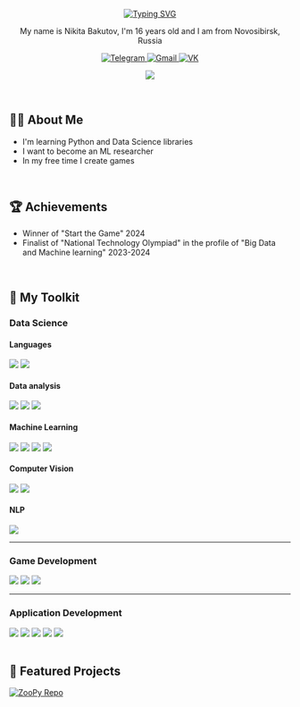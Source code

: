 <p align="center">
  <a href="https://git.io/typing-svg"><img src="https://readme-typing-svg.herokuapp.com?font=PIXY&size=64&duration=3000&pause=1000&center=true&vCenter=true&random=true&width=435&height=80&lines=Hi+There+%F0%9F%91%BE" alt="Typing SVG" /></a>
</p>

<p align="center">My name is Nikita Bakutov, I'm 16 years old and I am from Novosibirsk, Russia</p>
<p align="center">
  <a href="https://t.me/droyti">
    <img src="https://img.shields.io/badge/Telegram-2CA5E0?style=for-the-badge&logo=telegram&logoColor=white" alt="Telegram">
  </a>
  <a href="mailto:nikitabakutov2008@gmail.com">
    <img src="https://img.shields.io/badge/Gmail-D14836?style=for-the-badge&logo=gmail&logoColor=white" alt="Gmail">
  </a>
  <a href="https://vk.com/nikita_bakutov">
    <img src="https://img.shields.io/badge/VK-0077FF?style=for-the-badge&logo=vk&logoColor=white" alt="VK">
  </a>
</p>
<p align="center"><img src="https://github-readme-stats.vercel.app/api?username=droyti46&show_icons=true&theme=dark#gh-dark-mode-only"/></p>

<br>
<h2>👨‍💻 About Me</h2>

- I'm learning Python and Data Science libraries
- I want to become an ML researcher
- In my free time I create games

<br>
<h2>🏆 Achievements</h2>

- Winner of "Start the Game" 2024
- Finalist of "National Technology Olympiad" in the profile of "Big Data and Machine learning" 2023-2024

<br>
<h2>🚀 My Toolkit</h2>

<h3>Data Science</h3>
<div>
  <h4>Languages</h4>
  <img src="https://img.shields.io/badge/Python-3776AB?style=for-the-badge&logo=python&logoColor=white">
  <img src="https://img.shields.io/badge/SQL-003B57?style=for-the-badge&logo=postgresql&logoColor=white">
  
  <h4>Data analysis</h4>
  <img src="https://img.shields.io/badge/Pandas-150458?style=for-the-badge&logo=pandas&logoColor=white">
  <img src="https://img.shields.io/badge/Numpy-013243?style=for-the-badge&logo=numpy&logoColor=white">
  <img src="https://img.shields.io/badge/Seaborn-0C7EB0?style=for-the-badge&logo=seaborn&logoColor=white">

  <h4>Machine Learning</h4>
  <img src="https://img.shields.io/badge/TensorFlow-FF6F00?style=for-the-badge&logo=tensorflow&logoColor=white">
  <img src="https://img.shields.io/badge/Keras-D00000?style=for-the-badge&logo=keras&logoColor=white">  
  <img src="https://img.shields.io/badge/Scikit_Learn-F7931E?style=for-the-badge&logo=scikit-learn&logoColor=white">
  <img src="https://img.shields.io/badge/CatBoost-FF6F00?style=for-the-badge&logo=catboost&logoColor=white">

  <h4>Computer Vision</h4>
  <img src="https://img.shields.io/badge/OpenCV-27338e?style=for-the-badge&logo=opencv&logoColor=white">
  <img src="https://img.shields.io/badge/YOLO-00FFFF?style=for-the-badge&logo=yolo&logoColor=black">

  <h4>NLP</h4>
  <img src="https://img.shields.io/badge/SpaCy-09A3D5?style=for-the-badge&logo=spacy&logoColor=white">
</div>

---

### Game Development
<div>
  <img src="https://img.shields.io/badge/Godot-478CBF?style=for-the-badge&logo=godotengine&logoColor=white">
  <img src="https://img.shields.io/badge/GDScript-478CBF?style=for-the-badge&logo=godotengine&logoColor=white">
  <img src="https://img.shields.io/badge/Aseprite-7D929E?style=for-the-badge&logo=aseprite&logoColor=white">
</div>

---

### Application Development
<div>
  <img src="https://img.shields.io/badge/Rust-000000?style=for-the-badge&logo=rust&logoColor=white">
  <img src="https://img.shields.io/badge/C%2B%2B-00599C?style=for-the-badge&logo=c%2B%2B&logoColor=white">
  <img src="https://img.shields.io/badge/C-A8B9CC?style=for-the-badge&logo=c&logoColor=black">
  <img src="https://img.shields.io/badge/HTML-E34F26?style=for-the-badge&logo=html5&logoColor=white">
  <img src="https://img.shields.io/badge/CSS-1572B6?style=for-the-badge&logo=css3&logoColor=white">
</div>

<br>
<h2>🌟 Featured Projects</h2>

[![ZooPy Repo](https://github-readme-stats.vercel.app/api/pin/?username=droyti46&repo=zoopy&theme=dark)](https://github.com/droyti46/zoopy)
